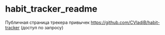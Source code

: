 # habit_tracker_readme
Публичная страница трекера привычек https://github.com/CVladiB/habit-tracker (доступ по запросу)
